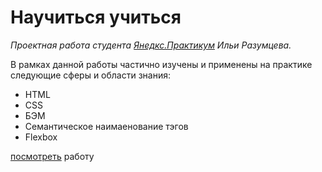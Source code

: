 # Научиться учиться
*Проектная работа студента [Янедкс.Практикум](https://practicum.yandex.ru/) Ильи Разумцева.*

В рамках данной работы частично изучены и применены на практике следующие сферы и области знания:
* HTML
* CSS
* БЭМ
* Семантическое наимаенование тэгов
* Flexbox

[посмотреть](https://razumtsev.github.io/how-to-learn-plus/) работу